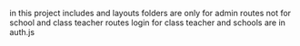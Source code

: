 in this project includes and layouts folders are only for admin routes not for school and class teacher routes
login for class teacher and schools are in auth.js
